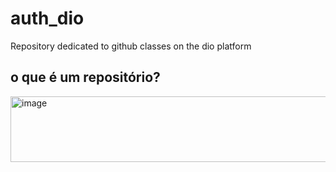 # auth_dio
Repository dedicated to github classes on the dio platform

## o que é um repositório?
<img width="629" height="105" alt="image" src="https://github.com/user-attachments/assets/66ce377a-d18b-4717-9706-5ef5dfd5d839" />
